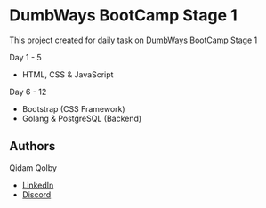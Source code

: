 # DumbWays BootCamp Stage 1

This project created for daily task on <a href="https://dumbways.id/">DumbWays</a> BootCamp Stage 1

Day 1 - 5

-   HTML, CSS & JavaScript

Day 6 - 12

-   Bootstrap (CSS Framework)
-   Golang & PostgreSQL (Backend)

## Authors

Qidam Qolby

-   <a href ="https://www.linkedin.com/in/qidamqolby/">LinkedIn</a>
-   <a href ="https://discordapp.com/users/398019777295155201">Discord</a>
